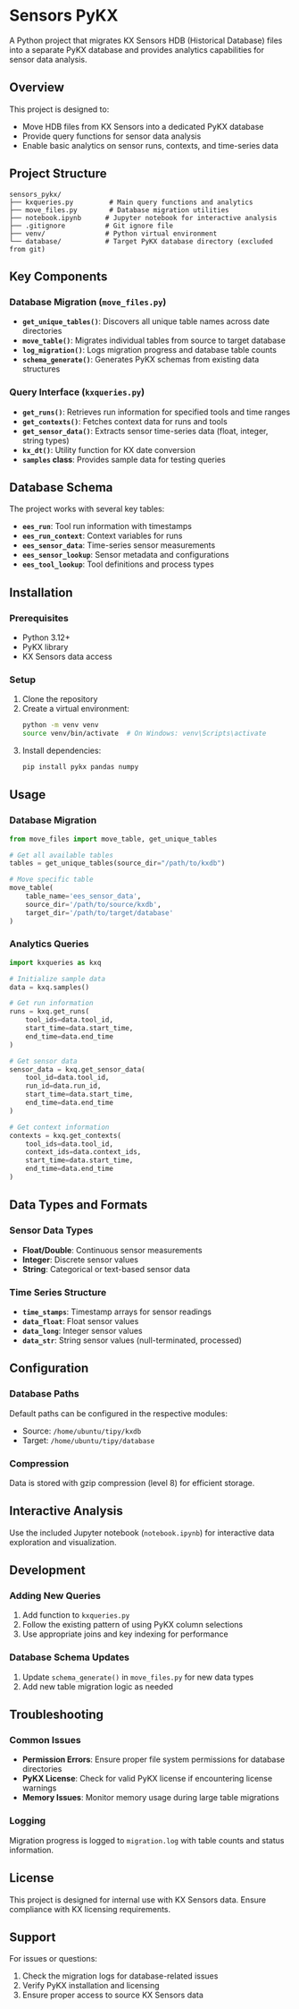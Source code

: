 # Sensors PyKX

A Python project that migrates KX Sensors HDB (Historical Database) files into a separate PyKX database and provides analytics capabilities for sensor data analysis.

## Overview

This project is designed to:
- Move HDB files from KX Sensors into a dedicated PyKX database
- Provide query functions for sensor data analysis
- Enable basic analytics on sensor runs, contexts, and time-series data

## Project Structure

```
sensors_pykx/
├── kxqueries.py         # Main query functions and analytics
├── move_files.py        # Database migration utilities
├── notebook.ipynb      # Jupyter notebook for interactive analysis
├── .gitignore          # Git ignore file
├── venv/               # Python virtual environment
└── database/           # Target PyKX database directory (excluded from git)
```

## Key Components

### Database Migration (`move_files.py`)
- **`get_unique_tables()`**: Discovers all unique table names across date directories
- **`move_table()`**: Migrates individual tables from source to target database
- **`log_migration()`**: Logs migration progress and database table counts
- **`schema_generate()`**: Generates PyKX schemas from existing data structures

### Query Interface (`kxqueries.py`)
- **`get_runs()`**: Retrieves run information for specified tools and time ranges
- **`get_contexts()`**: Fetches context data for runs and tools
- **`get_sensor_data()`**: Extracts sensor time-series data (float, integer, string types)
- **`kx_dt()`**: Utility function for KX date conversion
- **`samples` class**: Provides sample data for testing queries

## Database Schema

The project works with several key tables:
- **`ees_run`**: Tool run information with timestamps
- **`ees_run_context`**: Context variables for runs
- **`ees_sensor_data`**: Time-series sensor measurements
- **`ees_sensor_lookup`**: Sensor metadata and configurations
- **`ees_tool_lookup`**: Tool definitions and process types

## Installation

### Prerequisites
- Python 3.12+
- PyKX library
- KX Sensors data access

### Setup
1. Clone the repository
2. Create a virtual environment:
   ```bash
   python -m venv venv
   source venv/bin/activate  # On Windows: venv\Scripts\activate
   ```
3. Install dependencies:
   ```bash
   pip install pykx pandas numpy
   ```

## Usage

### Database Migration
```python
from move_files import move_table, get_unique_tables

# Get all available tables
tables = get_unique_tables(source_dir="/path/to/kxdb")

# Move specific table
move_table(
    table_name='ees_sensor_data',
    source_dir='/path/to/source/kxdb',
    target_dir='/path/to/target/database'
)
```

### Analytics Queries
```python
import kxqueries as kxq

# Initialize sample data
data = kxq.samples()

# Get run information
runs = kxq.get_runs(
    tool_ids=data.tool_id,
    start_time=data.start_time,
    end_time=data.end_time
)

# Get sensor data
sensor_data = kxq.get_sensor_data(
    tool_id=data.tool_id,
    run_id=data.run_id,
    start_time=data.start_time,
    end_time=data.end_time
)

# Get context information
contexts = kxq.get_contexts(
    tool_ids=data.tool_id,
    context_ids=data.context_ids,
    start_time=data.start_time,
    end_time=data.end_time
)
```

## Data Types and Formats

### Sensor Data Types
- **Float/Double**: Continuous sensor measurements
- **Integer**: Discrete sensor values
- **String**: Categorical or text-based sensor data

### Time Series Structure
- **`time_stamps`**: Timestamp arrays for sensor readings
- **`data_float`**: Float sensor values
- **`data_long`**: Integer sensor values  
- **`data_str`**: String sensor values (null-terminated, processed)

## Configuration

### Database Paths
Default paths can be configured in the respective modules:
- Source: `/home/ubuntu/tipy/kxdb`
- Target: `/home/ubuntu/tipy/database`

### Compression
Data is stored with gzip compression (level 8) for efficient storage.

## Interactive Analysis

Use the included Jupyter notebook (`notebook.ipynb`) for interactive data exploration and visualization.

## Development

### Adding New Queries
1. Add function to `kxqueries.py`
2. Follow the existing pattern of using PyKX column selections
3. Use appropriate joins and key indexing for performance

### Database Schema Updates
1. Update `schema_generate()` in `move_files.py` for new data types
2. Add new table migration logic as needed

## Troubleshooting

### Common Issues
- **Permission Errors**: Ensure proper file system permissions for database directories
- **PyKX License**: Check for valid PyKX license if encountering license warnings
- **Memory Issues**: Monitor memory usage during large table migrations

### Logging
Migration progress is logged to `migration.log` with table counts and status information.

## License

This project is designed for internal use with KX Sensors data. Ensure compliance with KX licensing requirements.

## Support

For issues or questions:
1. Check the migration logs for database-related issues
2. Verify PyKX installation and licensing
3. Ensure proper access to source KX Sensors data

